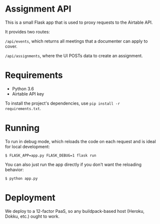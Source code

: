 # Assignment API

This is a small Flask app that is used to proxy requests to the Airtable API.

It provides two routes:

`/api/events`, which returns all meetings that a documenter can apply to cover.

`/api/assignments`, where the UI POSTs data to create an assignment.

# Requirements

- Python 3.6
- Airtable API key

To install the project's dependencies, use `pip install -r requirements.txt`.

# Running

To run in debug mode, which reloads the code on each request and is
ideal for local development:

```
$ FLASK_APP=app.py FLASK_DEBUG=1 flask run
```

You can also just run the app directly if you don't want the reloading
behavior:

```
$ python app.py
```

# Deployment

We deploy to a 12-factor PaaS, so any buildpack-based host (Heroku, Dokku,
etc.) ought to work.
